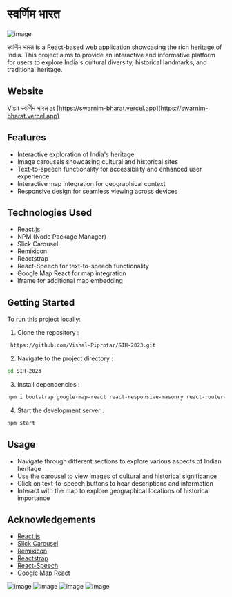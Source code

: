 # स्वर्णिम भारत
![image](https://github.com/Vishal-Piprotar/swarnim-bharat/assets/150599739/b1841a04-6ea8-4954-ae89-0ec833e838e0)

स्वर्णिम भारत is a React-based web application showcasing the rich heritage of India. This project aims to provide an interactive and informative platform for users to explore India's cultural diversity, historical landmarks, and traditional heritage.

## Website

Visit स्वर्णिम भारत at [https://swarnim-bharat.vercel.app](https://swarnim-bharat.vercel.app)

## Features

- Interactive exploration of India's heritage
- Image carousels showcasing cultural and historical sites
- Text-to-speech functionality for accessibility and enhanced user experience
- Interactive map integration for geographical context
- Responsive design for seamless viewing across devices

## Technologies Used

- React.js
- NPM (Node Package Manager)
- Slick Carousel
- Remixicon
- Reactstrap
- React-Speech for text-to-speech functionality
- Google Map React for map integration
- iframe for additional map embedding

## Getting Started

To run this project locally:

1. Clone the repository :
``` bash
 https://github.com/Vishal-Piprotar/SIH-2023.git
 ```

2. Navigate to the project directory : 
``` bash
cd SIH-2023
```

3. Install dependencies : 

``` bash
npm i bootstrap google-map-react react-responsive-masonry react-router-dom react-scripts react-slick react-speech reactstrap remixicon slick-carousel
```

4. Start the development server : 
``` bash
npm start
```

## Usage

- Navigate through different sections to explore various aspects of Indian heritage
- Use the carousel to view images of cultural and historical significance
- Click on text-to-speech buttons to hear descriptions and information
- Interact with the map to explore geographical locations of historical importance

## Acknowledgements

- [React.js](https://reactjs.org/)
- [Slick Carousel](https://react-slick.neostack.com/)
- [Remixicon](https://remixicon.com/)
- [Reactstrap](https://reactstrap.github.io/)
- [React-Speech](https://www.npmjs.com/package/react-speech)
- [Google Map React](https://github.com/google-map-react/google-map-react)

![image](https://github.com/Vishal-Piprotar/swarnim-bharat/assets/150599739/541f9633-f611-4fa7-846b-3d4278d8c401)
![image](https://github.com/Vishal-Piprotar/swarnim-bharat/assets/150599739/18336c36-1851-409c-83fc-3aa3a7fba373)
![image](https://github.com/Vishal-Piprotar/swarnim-bharat/assets/150599739/8e28e1f7-edb6-43f3-98a7-e131560ee307)
![image](https://github.com/Vishal-Piprotar/swarnim-bharat/assets/150599739/f5f05b27-3f24-4ece-b049-8629855d861d)



